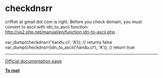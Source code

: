 # checkdnsrr



criffoh at gmail dot com is right. Before you check domain, you must convert to ascii with idn_to_ascii function:<br>http://us2.php.net/manual/en/function.idn-to-ascii.php .<br><br>var_dump(checkdnsrr(&apos;&#xF1;andu.cl&apos;, &apos;A&apos;)); // returns false<br>var_dump(checkdnsrr(idn_to_ascii(&apos;&#xF1;andu.cl&apos;), &apos;A&apos;)); // return true  

---

[Official documentation page](https://www.php.net/manual/en/function.checkdnsrr.php)

**[To root](/README.md)**